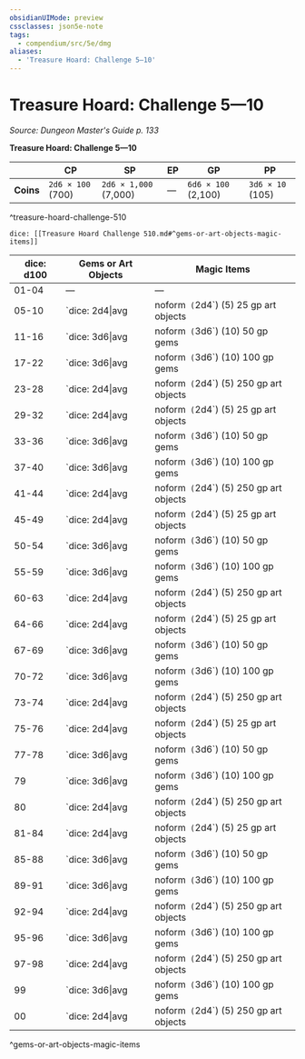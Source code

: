 ```yaml
---
obsidianUIMode: preview
cssclasses: json5e-note
tags:
  - compendium/src/5e/dmg
aliases:
  - 'Treasure Hoard: Challenge 5—10'
---
```

# Treasure Hoard: Challenge 5—10
*Source: Dungeon Master's Guide p. 133* 

**Treasure Hoard: Challenge 5—10**

|  | CP | SP | EP | GP | PP |
|--|----|----|----|----|----|
| **Coins** | `2d6 × 100` (700) | `2d6 × 1,000` (7,000) | — | `6d6 × 100` (2,100) | `3d6 × 10` (105) |
^treasure-hoard-challenge-510

`dice: [[Treasure Hoard Challenge 510.md#^gems-or-art-objects-magic-items]]`

| dice: d100 | Gems or Art Objects | Magic Items |
|------------|---------------------|-------------|
| 01-04 | — | — |
| 05-10 | `dice: 2d4\|avg|noform` (`2d4`) (5) 25 gp art objects | — |
| 11-16 | `dice: 3d6\|avg|noform` (`3d6`) (10) 50 gp gems | — |
| 17-22 | `dice: 3d6\|avg|noform` (`3d6`) (10) 100 gp gems | — |
| 23-28 | `dice: 2d4\|avg|noform` (`2d4`) (5) 250 gp art objects | — |
| 29-32 | `dice: 2d4\|avg|noform` (`2d4`) (5) 25 gp art objects | Roll `dice: 1d6\|avg|noform` (`1d6`) times on [[5. Mechanics/Tables/Magic Item Table A.md\|Magic Item Table A]]. |
| 33-36 | `dice: 3d6\|avg|noform` (`3d6`) (10) 50 gp gems | Roll `dice: 1d6\|avg|noform` (`1d6`) times on [[5. Mechanics/Tables/Magic Item Table A.md\|Magic Item Table A]]. |
| 37-40 | `dice: 3d6\|avg|noform` (`3d6`) (10) 100 gp gems | Roll `dice: 1d6\|avg|noform` (`1d6`) times on [[5. Mechanics/Tables/Magic Item Table A.md\|Magic Item Table A]]. |
| 41-44 | `dice: 2d4\|avg|noform` (`2d4`) (5) 250 gp art objects | Roll `dice: 1d6\|avg|noform` (`1d6`) times on [[5. Mechanics/Tables/Magic Item Table A.md\|Magic Item Table A]]. |
| 45-49 | `dice: 2d4\|avg|noform` (`2d4`) (5) 25 gp art objects | Roll `dice: 1d4\|avg|noform` (`1d4`) times on [[5. Mechanics/Tables/Magic Item Table B.md\|Magic Item Table B]]. |
| 50-54 | `dice: 3d6\|avg|noform` (`3d6`) (10) 50 gp gems | Roll `dice: 1d4\|avg|noform` (`1d4`) times on [[5. Mechanics/Tables/Magic Item Table B.md\|Magic Item Table B]]. |
| 55-59 | `dice: 3d6\|avg|noform` (`3d6`) (10) 100 gp gems | Roll `dice: 1d4\|avg|noform` (`1d4`) times on [[5. Mechanics/Tables/Magic Item Table B.md\|Magic Item Table B]]. |
| 60-63 | `dice: 2d4\|avg|noform` (`2d4`) (5) 250 gp art objects | Roll `dice: 1d4\|avg|noform` (`1d4`) times on [[5. Mechanics/Tables/Magic Item Table B.md\|Magic Item Table B]]. |
| 64-66 | `dice: 2d4\|avg|noform` (`2d4`) (5) 25 gp art objects | Roll `dice: 1d4\|avg|noform` (`1d4`) times on [[5. Mechanics/Tables/Magic Item Table C.md\|Magic Item Table C]]. |
| 67-69 | `dice: 3d6\|avg|noform` (`3d6`) (10) 50 gp gems | Roll `dice: 1d4\|avg|noform` (`1d4`) times on [[5. Mechanics/Tables/Magic Item Table C.md\|Magic Item Table C]]. |
| 70-72 | `dice: 3d6\|avg|noform` (`3d6`) (10) 100 gp gems | Roll `dice: 1d4\|avg|noform` (`1d4`) times on [[5. Mechanics/Tables/Magic Item Table C.md\|Magic Item Table C]]. |
| 73-74 | `dice: 2d4\|avg|noform` (`2d4`) (5) 250 gp art objects | Roll `dice: 1d4\|avg|noform` (`1d4`) times on [[5. Mechanics/Tables/Magic Item Table C.md\|Magic Item Table C]]. |
| 75-76 | `dice: 2d4\|avg|noform` (`2d4`) (5) 25 gp art objects | Roll once on [[5. Mechanics/Tables/Magic Item Table D.md\|Magic Item Table D]]. |
| 77-78 | `dice: 3d6\|avg|noform` (`3d6`) (10) 50 gp gems | Roll once on [[5. Mechanics/Tables/Magic Item Table D.md\|Magic Item Table D]]. |
| 79 | `dice: 3d6\|avg|noform` (`3d6`) (10) 100 gp gems | Roll once on [[5. Mechanics/Tables/Magic Item Table D.md\|Magic Item Table D]]. |
| 80 | `dice: 2d4\|avg|noform` (`2d4`) (5) 250 gp art objects | Roll once on [[5. Mechanics/Tables/Magic Item Table D.md\|Magic Item Table D]]. |
| 81-84 | `dice: 2d4\|avg|noform` (`2d4`) (5) 25 gp art objects | Roll `dice: 1d4\|avg|noform` (`1d4`) times on [[5. Mechanics/Tables/Magic Item Table F.md\|Magic Item Table F]]. |
| 85-88 | `dice: 3d6\|avg|noform` (`3d6`) (10) 50 gp gems | Roll `dice: 1d4\|avg|noform` (`1d4`) times on [[5. Mechanics/Tables/Magic Item Table F.md\|Magic Item Table F]]. |
| 89-91 | `dice: 3d6\|avg|noform` (`3d6`) (10) 100 gp gems | Roll `dice: 1d4\|avg|noform` (`1d4`) times on [[5. Mechanics/Tables/Magic Item Table F.md\|Magic Item Table F]]. |
| 92-94 | `dice: 2d4\|avg|noform` (`2d4`) (5) 250 gp art objects | Roll `dice: 1d4\|avg|noform` (`1d4`) times on [[5. Mechanics/Tables/Magic Item Table F.md\|Magic Item Table F]]. |
| 95-96 | `dice: 3d6\|avg|noform` (`3d6`) (10) 100 gp gems | Roll `dice: 1d4\|avg|noform` (`1d4`) times on [[5. Mechanics/Tables/Magic Item Table G.md\|Magic Item Table G]]. |
| 97-98 | `dice: 2d4\|avg|noform` (`2d4`) (5) 250 gp art objects | Roll `dice: 1d4\|avg|noform` (`1d4`) times on [[5. Mechanics/Tables/Magic Item Table G.md\|Magic Item Table G]]. |
| 99 | `dice: 3d6\|avg|noform` (`3d6`) (10) 100 gp gems | Roll once on [[5. Mechanics/Tables/Magic Item Table H.md\|Magic Item Table H]]. |
| 00 | `dice: 2d4\|avg|noform` (`2d4`) (5) 250 gp art objects | Roll once on [[5. Mechanics/Tables/Magic Item Table H.md\|Magic Item Table H]]. |
^gems-or-art-objects-magic-items
